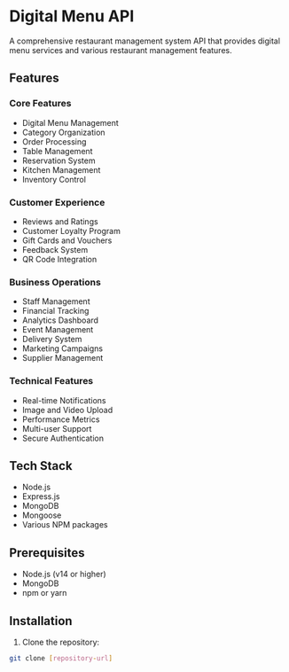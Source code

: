 # Digital Menu API

A comprehensive restaurant management system API that provides digital menu services and various restaurant management features.

## Features

### Core Features
- Digital Menu Management
- Category Organization
- Order Processing
- Table Management
- Reservation System
- Kitchen Management
- Inventory Control

### Customer Experience
- Reviews and Ratings
- Customer Loyalty Program
- Gift Cards and Vouchers
- Feedback System
- QR Code Integration

### Business Operations
- Staff Management
- Financial Tracking
- Analytics Dashboard
- Event Management
- Delivery System
- Marketing Campaigns
- Supplier Management

### Technical Features
- Real-time Notifications
- Image and Video Upload
- Performance Metrics
- Multi-user Support
- Secure Authentication

## Tech Stack

- Node.js
- Express.js
- MongoDB
- Mongoose
- Various NPM packages

## Prerequisites

- Node.js (v14 or higher)
- MongoDB
- npm or yarn

## Installation

1. Clone the repository:
```bash
git clone [repository-url]